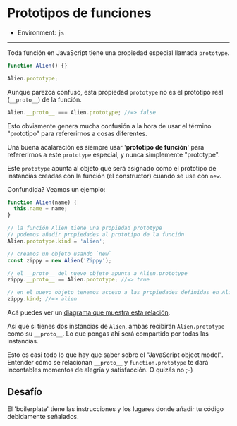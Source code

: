 # Prototipos de funciones

* Environment: `js`

***

Toda función en JavaScript tiene una propiedad especial llamada `prototype`.

```js
function Alien() {}

Alien.prototype;
```

Aunque parezca confuso, esta propiedad `prototype` no es el prototipo real
(`__proto__`) de la función.

```js
Alien.__proto__ === Alien.prototype; //=> false
```

Esto obviamente genera mucha confusión a la hora de usar el término "prototipo"
para refererirnos a cosas diferentes.

Una buena acalaración es siempre usar '__prototipo de función__' para
refererirnos a este `prototype` especial, y nunca simplemente "prototype".

Este `prototype` apunta al objeto que será asignado como el prototipo de
instancias creadas con la función (el constructor) cuando se use con `new`.

Confundida? Veamos un ejemplo:

```js
function Alien(name) {
  this.name = name;
}

// la función Alien tiene una propiedad prototype
// podemos añadir propiedades al prototipo de la función
Alien.prototype.kind = 'alien';

// creamos un objeto usando `new`
const zippy = new Alien('Zippy');

// el __proto__ del nuevo objeto apunta a Alien.prototype
zippy.__proto__ == Alien.prototype; //=> true

// en el nuevo objeto tenemos acceso a las propiedades definidas en Alien.prototype
zippy.kind; //=> alien
```

Acá puedes ver un [diagrama que muestra esta relación](https://docs.google.com/drawings/d/1AKJcvxs0t3iGtqkRV8rFAWlo7tojkOSwjfhr1NWaTb0/pub?w=889&h=482).

Así que si tienes dos instancias de `Alien`, ambas recibirán `Alien.prototype`
como su `__proto__`. Lo que pongas ahí será compartido por todas las instancias.

Esto es casi todo lo que hay que saber sobre el "JavaScript object model".
Entender cómo se relacionan `__proto__` y `function.prototype` te dará
incontables momentos de alegría y satisfacción. O quizás no ;-)

## Desafío

El 'boilerplate' tiene las instrucciones y los
lugares donde añadir tu código debidamente señalados.

